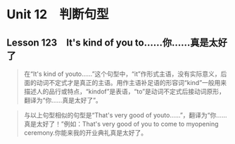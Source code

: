 ﻿ # Unit 12　判断句型
 ## Lesson 123　It's kind of you to……你……真是太好了
 
> 在“It's kind of youto……”这个句型中，“it”作形式主语，没有实际意义，后面的动词不定式才是真正的主语。用作主语补足语的形容词“kind”一般用来描述人的品行或特点，“kindof”是表语，“to”是动词不定式后接动词原形，翻译为“你……真是太好了”。

> 与以上句型相似的句型是“That's very good of youto……”，翻译为“你……真是太好了！”例如：That's very good of you to come to myopening ceremony.你能来我的开业典礼真是太好了。


 